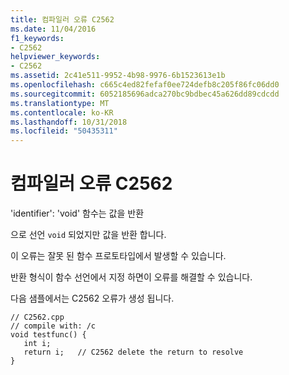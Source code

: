 ```yaml
---
title: 컴파일러 오류 C2562
ms.date: 11/04/2016
f1_keywords:
- C2562
helpviewer_keywords:
- C2562
ms.assetid: 2c41e511-9952-4b98-9976-6b1523613e1b
ms.openlocfilehash: c665c4ed82fefaf0ee724defb8c205f86fc06dd0
ms.sourcegitcommit: 6052185696adca270bc9bdbec45a626dd89cdcdd
ms.translationtype: MT
ms.contentlocale: ko-KR
ms.lasthandoff: 10/31/2018
ms.locfileid: "50435311"
---
```

# <a name="compiler-error-c2562"></a>컴파일러 오류 C2562

'identifier': 'void' 함수는 값을 반환

으로 선언 `void` 되었지만 값을 반환 합니다.

이 오류는 잘못 된 함수 프로토타입에서 발생할 수 있습니다.

반환 형식이 함수 선언에서 지정 하면이 오류를 해결할 수 있습니다.

다음 샘플에서는 C2562 오류가 생성 됩니다.

```
// C2562.cpp
// compile with: /c
void testfunc() {
   int i;
   return i;   // C2562 delete the return to resolve
}
```